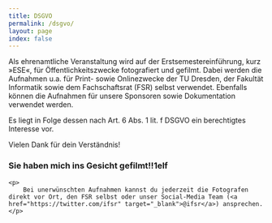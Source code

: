 ```yaml
---
title: DSGVO
permalink: /dsgvo/
layout: page
index: false
---
```


Als ehrenamtliche Veranstaltung wird auf der Erstsemestereinführung, kurz »ESE«, für Öffentlichkeitszwecke fotografiert und gefilmt.
Dabei werden die Aufnahmen u.a. für Print- sowie Onlinezwecke der TU Dresden, der Fakultät Informatik sowie dem Fachschaftsrat (FSR) selbst verwendet.
Ebenfalls können die Aufnahmen für unsere Sponsoren sowie Dokumentation verwendet werden. 

Es liegt in Folge dessen nach Art. 6 Abs. 1 lit. f DSGVO ein berechtigtes Interesse vor. 

Vielen Dank für dein Verständnis!


<div class="notice important">
    <h3>Sie haben mich ins Gesicht gefilmt!!1elf</h3>
    
    <p>
        Bei unerwünschten Aufnahmen kannst du jederzeit die Fotografen direkt vor Ort, den FSR selbst oder unser Social-Media Team (<a href="https://twitter.com/ifsr" target="_blank">@ifsr</a>) ansprechen.
    </p>
</div>
